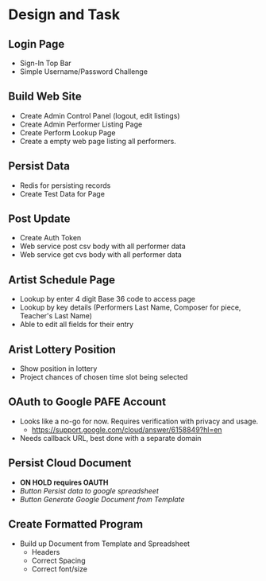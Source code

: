 # Design and Task

## Login Page

- Sign-In Top Bar
- Simple Username/Password Challenge

## Build Web Site

- Create Admin Control Panel (logout, edit listings)
- Create Admin Performer Listing Page
- Create Perform Lookup Page
- Create a empty web page listing all performers.

## Persist Data

- Redis for persisting records
- Create Test Data for Page

## Post Update

- Create Auth Token
- Web service post csv body with all performer data
- Web service get cvs body with all performer data

## Artist Schedule Page

- Lookup by enter 4 digit Base 36 code to access page
- Lookup by key details (Performers Last Name, Composer for piece, Teacher's Last Name)
- Able to edit all fields for their entry

## Arist Lottery Position

- Show position in lottery
- Project chances of chosen time slot being selected

## OAuth to Google PAFE Account

- Looks like a no-go for now. Requires verification with privacy and usage.
  - https://support.google.com/cloud/answer/6158849?hl=en
- Needs callback URL, best done with a separate domain

## Persist Cloud Document

- **ON HOLD requires OAUTH**
- _Button Persist data to google spreadsheet_
- _Button Generate Google Document from Template_

## Create Formatted Program

- Build up Document from Template and Spreadsheet
  - Headers
  - Correct Spacing
  - Correct font/size
